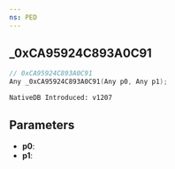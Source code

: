 ```yaml
---
ns: PED
---
```

## _0xCA95924C893A0C91

```c
// 0xCA95924C893A0C91
Any _0xCA95924C893A0C91(Any p0, Any p1);
```

```
NativeDB Introduced: v1207
```

## Parameters
* **p0**:
* **p1**:
